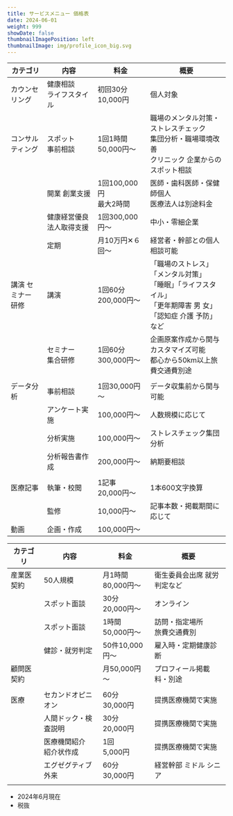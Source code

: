 ```yaml
---
title: サービスメニュー 価格表
date: 2024-06-01
weight: 999
showDate: false
thumbnailImagePosition: left
thumbnailImage: img/profile_icon_big.svg
---
```




| カテゴリ           | 内容                        | 料金                      | 概要                                                                                                             |
| ------------------ | --------------------------- | ------------------------- | ---------------------------------------------------------------------------------------------------------------- |
| カウンセリング     | 健康相談 <BR>ライフスタイル | 初回30分<BR>10,000円      | 個人対象                                                                                                         |
| コンサルティング   | スポット<BR>事前相談        | 1回1時間50,000円～        | 職場のメンタル対策・ストレスチェック<BR>集団分析・職場環境改善<BR>クリニック 企業からのスポット相談              |
|                    | 開業 創業支援               | 1回100,000円<BR>最大2時間 | 医師・歯科医師・保健師個人<BR> 医療法人は別途料金                                                                |
|                    | 健康経営優良法人取得支援    | 1回300,000円～            | 中小・零細企業                                                                                                   |
|                    | 定期                        | 月10万円✕６回～           | 経営者・幹部との個人相談可能                                                                                     |
| 講演 セミナー 研修 | 講演                        | 1回60分<BR>200,000円～    | 「職場のストレス」「メンタル対策」<BR>「睡眠」「ライフスタイル」<BR>「更年期障害 男 女」「認知症 介護 予防」など |
|                    | セミナー<BR>集合研修        | 1回60分<BR>300,000円～    | 企画原案作成から関与<BR>カスタマイズ可能<BR>都心から50km以上旅費交通費別途                                       |
|                    |                             |                           |                                                                                                                  |
| データ分析         | 事前相談                    | 1回30,000円～             | データ収集前から関与可能                                                                                         |
|                    | アンケート実施              | 100,000円～               | 人数規模に応じて                                                                                                 |
|                    | 分析実施<BR>                | 100,000円～               | ストレスチェック集団分析                                                                                         |
|                    | 分析報告書作成              | 200,000円～               | 納期要相談                                                                                                       |
|                    |                             |                           |                                                                                                                  |
| 医療記事           | 執筆・校閲                  | 1記事<BR> 20,000円～      | 1本600文字換算                                                                                                   |
|                    | 監修                        | 10,000円～                | 記事本数・掲載期間に応じて                                                                                       |
| 動画               | 企画・作成                  | 100,000円～               |                                                                                                                  |
<!-- split here -->
| カテゴリ   | 内容                       | 料金                  | 概要                                                                         |
| ---------- | -------------------------- | --------------------- | ---------------------------------------------------------------------------- |
| 産業医契約 | 50人規模                   | 月1時間<BR>80,000円～ | 衛生委員会出席 就労判定など                                                  |
|            | スポット面談               | 30分<BR>20,000円～    | オンライン                                                                   |
|            | スポット面談               | 1時間<BR>50,000円～   | 訪問・指定場所<BR>旅費交通費別                                               |
|            | 健診・就労判定             | 50件10,000円～        | 雇入時・定期健康診断                                                         |
| 顧問医契約 |                            | 月50,000円～          | プロフィール掲載料・別途             <!-- プロフィール 掲載 月15万円から --> |
|            |                            |                       |                                                                              |
| 医療       | セカンドオピニオン         | 60分<BR>30,000円      | 提携医療機関で実施                                                           |
|            | 人間ドック・検査説明       | 30分<BR>20,000円      | 提携医療機関で実施                                                           |
|            | 医療機関紹介<BR>紹介状作成 | 1回<BR>5,000円        | 提携医療機関で実施                                                           |
|            | エグゼグティブ外来         | 60分<BR>30,000円      | 経営幹部 ミドル シニア                                                       |
|            |                            |                       |                                                                              |
<!-- split here -->

- 2024年6月現在
- 税抜